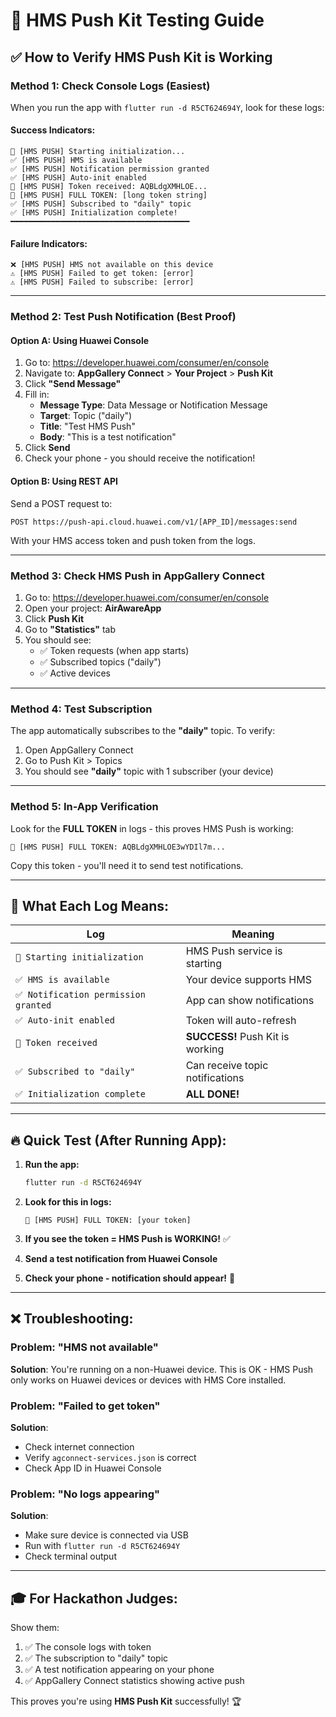 # 🚀 HMS Push Kit Testing Guide

## ✅ How to Verify HMS Push Kit is Working

### **Method 1: Check Console Logs** (Easiest)

When you run the app with `flutter run -d R5CT624694Y`, look for these logs:

#### **Success Indicators:**
```
🚀 [HMS PUSH] Starting initialization...
✅ [HMS PUSH] HMS is available
✅ [HMS PUSH] Notification permission granted
✅ [HMS PUSH] Auto-init enabled
🎫 [HMS PUSH] Token received: AQBLdgXMHLOE...
📱 [HMS PUSH] FULL TOKEN: [long token string]
✅ [HMS PUSH] Subscribed to "daily" topic
✅ [HMS PUSH] Initialization complete!
━━━━━━━━━━━━━━━━━━━━━━━━━━━━━━━━━━━━━━━━
```

#### **Failure Indicators:**
```
❌ [HMS PUSH] HMS not available on this device
⚠️ [HMS PUSH] Failed to get token: [error]
⚠️ [HMS PUSH] Failed to subscribe: [error]
```

---

### **Method 2: Test Push Notification** (Best Proof)

#### **Option A: Using Huawei Console**

1. Go to: https://developer.huawei.com/consumer/en/console
2. Navigate to: **AppGallery Connect** > **Your Project** > **Push Kit**
3. Click **"Send Message"**
4. Fill in:
   - **Message Type**: Data Message or Notification Message
   - **Target**: Topic ("daily")
   - **Title**: "Test HMS Push"
   - **Body**: "This is a test notification"
5. Click **Send**
6. Check your phone - you should receive the notification!

#### **Option B: Using REST API**

Send a POST request to:
```
POST https://push-api.cloud.huawei.com/v1/[APP_ID]/messages:send
```

With your HMS access token and push token from the logs.

---

### **Method 3: Check HMS Push in AppGallery Connect**

1. Go to: https://developer.huawei.com/consumer/en/console
2. Open your project: **AirAwareApp**
3. Click **Push Kit**
4. Go to **"Statistics"** tab
5. You should see:
   - ✅ Token requests (when app starts)
   - ✅ Subscribed topics ("daily")
   - ✅ Active devices

---

### **Method 4: Test Subscription**

The app automatically subscribes to the **"daily"** topic. To verify:

1. Open AppGallery Connect
2. Go to Push Kit > Topics
3. You should see **"daily"** topic with 1 subscriber (your device)

---

### **Method 5: In-App Verification**

Look for the **FULL TOKEN** in logs - this proves HMS Push is working:

```
📱 [HMS PUSH] FULL TOKEN: AQBLdgXMHLOE3wYDIl7m...
```

Copy this token - you'll need it to send test notifications.

---

## 🎯 What Each Log Means:

| Log | Meaning |
|-----|---------|
| `🚀 Starting initialization` | HMS Push service is starting |
| `✅ HMS is available` | Your device supports HMS |
| `✅ Notification permission granted` | App can show notifications |
| `✅ Auto-init enabled` | Token will auto-refresh |
| `🎫 Token received` | **SUCCESS!** Push Kit is working |
| `✅ Subscribed to "daily"` | Can receive topic notifications |
| `✅ Initialization complete` | **ALL DONE!** |

---

## 🔥 Quick Test (After Running App):

1. **Run the app:**
   ```bash
   flutter run -d R5CT624694Y
   ```

2. **Look for this in logs:**
   ```
   📱 [HMS PUSH] FULL TOKEN: [your token]
   ```

3. **If you see the token = HMS Push is WORKING!** ✅

4. **Send a test notification from Huawei Console**

5. **Check your phone - notification should appear!** 🎉

---

## ❌ Troubleshooting:

### Problem: "HMS not available"
**Solution**: You're running on a non-Huawei device. This is OK - HMS Push only works on Huawei devices or devices with HMS Core installed.

### Problem: "Failed to get token"
**Solution**: 
- Check internet connection
- Verify `agconnect-services.json` is correct
- Check App ID in Huawei Console

### Problem: "No logs appearing"
**Solution**:
- Make sure device is connected via USB
- Run with `flutter run -d R5CT624694Y`
- Check terminal output

---

## 🎓 For Hackathon Judges:

Show them:
1. ✅ The console logs with token
2. ✅ The subscription to "daily" topic
3. ✅ A test notification appearing on your phone
4. ✅ AppGallery Connect statistics showing active push

This proves you're using **HMS Push Kit** successfully! 🏆
